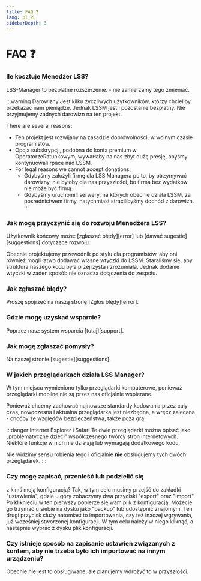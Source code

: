 ```yaml
---
title: FAQ ❓
lang: pl_PL
sidebarDepth: 3
---
```


# FAQ ❓

### Ile kosztuje Menedżer LSS?
LSS-Manager to bezpłatne rozszerzenie. - nie zamierzamy tego zmieniać.

:::warning Darowizny
Jest kilku życzliwych użytkowników, którzy chcieliby przekazać nam pieniądze. Jednak LSSM jest i pozostanie bezpłatny. Nie przyjmujemy żadnych darowizn na ten projekt.

There are several reasons:
* Ten projekt jest rozwijany na zasadzie dobrowolności, w wolnym czasie programistów.
* Opcja subskrypcji, podobna do konta premium w OperatorzeRatunkowym, wywarłaby na nas zbyt dużą presję, abyśmy kontynuowali rpace nad LSSM.
* For legal reasons we cannot accept donations;
    * Gdybyśmy założyli firmę dla LSS Managera po to, by otrzymywać darowizny, nie byłoby dla nas przyszłości, bo firma bez wydatków nie może być firmą.
    * Gdybyśmy uruchomili serwery, na których obecnie działa LSSM, za pośrednictwem firmy, natychmiast stracilibyśmy dochód z darowizn.
:::

### Jak mogę przyczynić się do rozwoju Menedżera LSS?
Użytkownik końcowy może: [zgłaszać błędy][error] lub [dawać sugestie][suggestions] dotyczące rozwoju.

Obecnie projektujemy przewodnik po stylu dla programistów, aby oni również mogli łatwo dodawać własne wtyczki do LSSM. Staraliśmy się, aby struktura naszego kodu była przejrzysta i zrozumiała. Jednak dodanie wtyczki w żaden sposób nie oznacza dołączenia do zespołu.

### Jak zgłaszać błędy?
Proszę spojrzeć na naszą stronę [Zgłoś błędy][error].

### Gdzie mogę uzyskać wsparcie?
Poprzez nasz system wsparcia [tutaj][support].

### Jak mogę zgłaszać pomysły?
Na naszej stronie [sugestie][suggestions].

### W jakich przeglądarkach działa LSS Manager?
W tym miejscu wymieniono tylko przeglądarki komputerowe, ponieważ przeglądarki mobilne nie są przez nas oficjalnie wspierane.

Ponieważ chcemy zachować najnowsze standardy kodowania przez cały czas, nowoczesna i aktualna przeglądarka jest niezbędna, a wręcz zalecana - choćby ze względów bezpieczeństwa, także poza grą.

<browser-support-table/>

:::danger Internet Explorer i Safari
Te dwie przeglądarki można opisać jako „problematyczne dzieci” współczesnego twórcy stron internetowych. Niektóre funkcje w nich nie działają lub wymagają dodatkowego kodu.

Nie widzimy sensu robienia tego i oficjalnie **nie** obsługujemy tych dwóch przeglądarek.
:::

### Czy mogę zapisać, przenieść lub podzielić się
z kimś moją konfiguracją?
Tak, w tym celu musimy przejść do zakładki "ustawienia", gdzie u góry zobaczymy dwa przyciski "export" oraz "import".
Po kliknięciu w ten pierwszy pobierze się wam plik z konfiguracją. Możecie go trzymać u siebie na dysku jako "backup" lub udostępnić znajomym. Ten drugi przycisk służy natomiast to importowania, czy też inaczej wgrywania, już wcześniej stworzonej konfiguracji. W tym celu należy w niego kliknąć, a następnie wybrać z dysku plik konfiguracji.

### Czy istnieje sposób na zapisanie ustawień związanych z kontem, aby nie trzeba było ich importować na innym urządzeniu?
Obecnie nie jest to obsługiwane, ale planujemy wdrożyć to w przyszłości.

[Pomoc]: support.md
[Błąd]: error_report.md
[Sugestie]: suggestions.md
